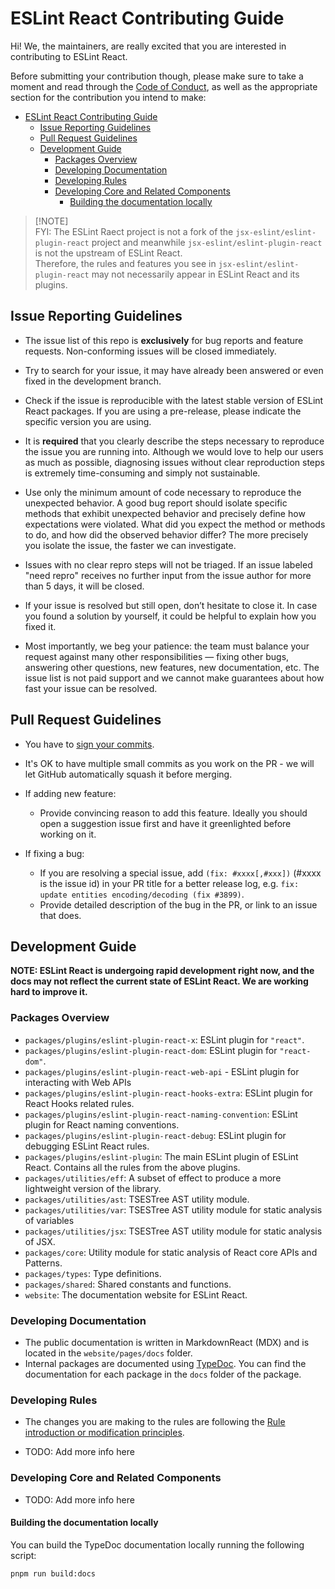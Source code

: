 # ESLint React Contributing Guide

Hi! We, the maintainers, are really excited that you are interested in contributing to ESLint React.

Before submitting your contribution though, please make sure to take a moment and read through the [Code of Conduct](CODE_OF_CONDUCT.md), as well as the appropriate section for the contribution you intend to make:

- [ESLint React Contributing Guide](#eslint-react-contributing-guide)
  - [Issue Reporting Guidelines](#issue-reporting-guidelines)
  - [Pull Request Guidelines](#pull-request-guidelines)
  - [Development Guide](#development-guide)
    - [Packages Overview](#packages-overview)
    - [Developing Documentation](#developing-documentation)
    - [Developing Rules](#developing-rules)
    - [Developing Core and Related Components](#developing-core-and-related-components)
      - [Building the documentation locally](#building-the-documentation-locally)

> [!NOTE]\
> FYI: The ESLint Raect project is not a fork of the `jsx-eslint/eslint-plugin-react` project and meanwhile `jsx-eslint/eslint-plugin-react` is not the upstream of ESLint React.\
> Therefore, the rules and features you see in `jsx-eslint/eslint-plugin-react` may not necessarily appear in ESLint React and its plugins.

## Issue Reporting Guidelines

- The issue list of this repo is **exclusively** for bug reports and feature requests. Non-conforming issues will be closed immediately.

- Try to search for your issue, it may have already been answered or even fixed in the development branch.

- Check if the issue is reproducible with the latest stable version of ESLint React packages. If you are using a pre-release, please indicate the specific version you are using.

- It is **required** that you clearly describe the steps necessary to reproduce the issue you are running into. Although we would love to help our users as much as possible, diagnosing issues without clear reproduction steps is extremely time-consuming and simply not sustainable.

- Use only the minimum amount of code necessary to reproduce the unexpected behavior. A good bug report should isolate specific methods that exhibit unexpected behavior and precisely define how expectations were violated. What did you expect the method or methods to do, and how did the observed behavior differ? The more precisely you isolate the issue, the faster we can investigate.

- Issues with no clear repro steps will not be triaged. If an issue labeled "need repro" receives no further input from the issue author for more than 5 days, it will be closed.

- If your issue is resolved but still open, don’t hesitate to close it. In case you found a solution by yourself, it could be helpful to explain how you fixed it.

- Most importantly, we beg your patience: the team must balance your request against many other responsibilities — fixing other bugs, answering other questions, new features, new documentation, etc. The issue list is not paid support and we cannot make guarantees about how fast your issue can be resolved.

## Pull Request Guidelines

- You have to [sign your commits](https://docs.github.com/en/authentication/managing-commit-signature-verification/signing-commits).

- It's OK to have multiple small commits as you work on the PR - we will let GitHub automatically squash it before merging.

- If adding new feature:

  - Provide convincing reason to add this feature. Ideally you should open a suggestion issue first and have it greenlighted before working on it.

- If fixing a bug:
  - If you are resolving a special issue, add `(fix: #xxxx[,#xxx])` (#xxxx is the issue id) in your PR title for a better release log, e.g. `fix: update entities encoding/decoding (fix #3899)`.
  - Provide detailed description of the bug in the PR, or link to an issue that does.

## Development Guide

**NOTE: ESLint React is undergoing rapid development right now, and the docs may not reflect the current state of ESLint React. We are working hard to improve it.**

### Packages Overview

- `packages/plugins/eslint-plugin-react-x`: ESLint plugin for `"react"`.
- `packages/plugins/eslint-plugin-react-dom`: ESLint plugin for `"react-dom"`.
- `packages/plugins/eslint-plugin-react-web-api` - ESLint plugin for interacting with Web APIs
- `packages/plugins/eslint-plugin-react-hooks-extra`: ESLint plugin for React Hooks related rules.
- `packages/plugins/eslint-plugin-react-naming-convention`: ESLint plugin for React naming conventions.
- `packages/plugins/eslint-plugin-react-debug`: ESLint plugin for debugging ESLint React rules.
- `packages/plugins/eslint-plugin`: The main ESLint plugin of ESLint React. Contains all the rules from the above plugins.
- `packages/utilities/eff`: A subset of effect to produce a more lightweight version of the library.
- `packages/utilities/ast`: TSESTree AST utility module.
- `packages/utilities/var`: TSESTree AST utility module for static analysis of variables
- `packages/utilities/jsx`: TSESTree AST utility module for static analysis of JSX.
- `packages/core`: Utility module for static analysis of React core APIs and Patterns.
- `packages/types`: Type definitions.
- `packages/shared`: Shared constants and functions.
- `website`: The documentation website for ESLint React.

### Developing Documentation

- The public documentation is written in MarkdownReact (MDX) and is located in the `website/pages/docs` folder.
- Internal packages are documented using [TypeDoc](https://typedoc.org). You can find the documentation for each package in the `docs` folder of the package.

### Developing Rules

- The changes you are making to the rules are following the [Rule introduction or modification principles](../README.md#Philosophy#Rule-introduction-or-modification-principles).

- TODO: Add more info here

### Developing Core and Related Components

- TODO: Add more info here

#### Building the documentation locally

You can build the TypeDoc documentation locally running the following script:

```bash
pnpm run build:docs
```
